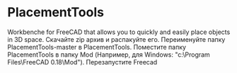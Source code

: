 # PlacementTools
Workbenche for FreeCAD that allows you to quickly and easily place objects in 3D space.
Скачайте zip архив и распакуйте его. Переименуйте папку  PlacementTools-master в  PlacementTools.
Поместите папку PlacementTools в папку Mod (Например, для Windows: "c:\Program Files\FreeCAD 0.18\Mod\").
Перезапустите Freecad
